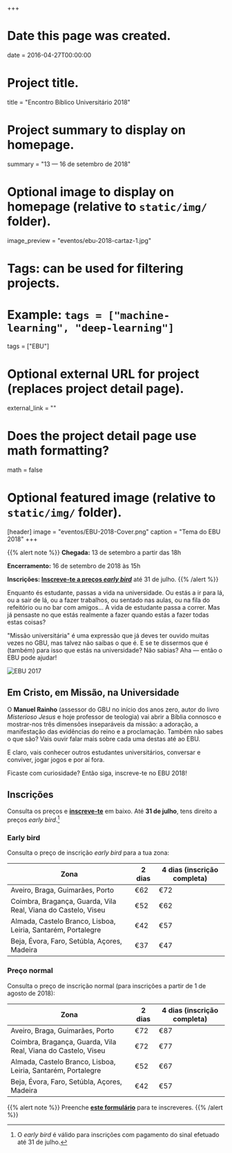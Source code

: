 +++
# Date this page was created.
date = 2016-04-27T00:00:00

# Project title.
title = "Encontro Bíblico Universitário 2018"

# Project summary to display on homepage.
summary = "13 — 16 de setembro de 2018"

# Optional image to display on homepage (relative to `static/img/` folder).
image_preview = "eventos/ebu-2018-cartaz-1.jpg"

# Tags: can be used for filtering projects.
# Example: `tags = ["machine-learning", "deep-learning"]`
tags = ["EBU"]

# Optional external URL for project (replaces project detail page).
external_link = ""

# Does the project detail page use math formatting?
math = false

# Optional featured image (relative to `static/img/` folder).
[header]
image = "eventos/EBU-2018-Cover.png"
caption = "Tema do EBU 2018"
+++

{{% alert note %}}
__Chegada:__ 13 de setembro a partir das 18h

__Encerramento:__ 16 de setembro de 2018 às 15h

__Inscrições: [Inscreve-te a preços _early bird_](/project/ebu-2018/#inscrições)__ até 31 de julho.
{{% /alert %}}

Enquanto és estudante, passas a vida na universidade. Ou estás a ir para lá, ou a sair de lá, ou a fazer trabalhos, ou sentado nas aulas, ou na fila do refeitório ou no bar com amigos… A vida de estudante passa a correr. Mas já pensaste no que estás realmente a fazer quando estás a fazer todas estas coisas?

"Missão universitária" é uma expressão que já deves ter ouvido muitas vezes no GBU, mas talvez não saibas o que é. E se te dissermos que é (também) para isso que estás na universidade? Não sabias? Aha — então o EBU pode ajudar!

![EBU 2017](/img/eventos/ebu-2017-grupo.jpg)

## Em Cristo, em Missão, na Universidade

O __Manuel Rainho__ (assessor do GBU no início dos anos zero, autor do livro _Misterioso Jesus_ e hoje professor de teologia) vai abrir a Bíblia connosco e mostrar-nos três dimensões inseparáveis da missão: a adoração, a manifestação das evidências do reino e a proclamação. Também não sabes o que são? Vais ouvir falar mais sobre cada uma destas até ao EBU.

E claro, vais conhecer outros estudantes universitários, conversar e conviver, jogar jogos e por aí fora.

Ficaste com curiosidade? Então siga, inscreve-te no EBU 2018!

## Inscrições

Consulta os preços e [__inscreve-te__][GBU form] em baixo. Até __31 de julho__, tens direito a preços _early bird_.[^1]

### Early bird

Consulta o preço de inscrição _early bird_ para a tua zona:

|Zona|2 dias|4 dias (inscrição completa)|
| ---| --- | --- |
|Aveiro, Braga, Guimarães, Porto|€62|€72|
|Coimbra, Bragança, Guarda, Vila Real, Viana do Castelo, Viseu|€52|€62|
|Almada, Castelo Branco, Lisboa, Leiria, Santarém, Portalegre|€42|€57|
|Beja, Évora, Faro, Setúbla, Açores, Madeira|€37|€47|

### Preço normal

Consulta o preço de inscrição normal (para inscrições a partir de 1 de agosto de 2018):

|Zona|2 dias|4 dias (inscrição completa)|
| ---| --- | --- |
|Aveiro, Braga, Guimarães, Porto|€72|€87|
|Coimbra, Bragança, Guarda, Vila Real, Viana do Castelo, Viseu|€72|€77|
|Almada, Castelo Branco, Lisboa, Leiria, Santarém, Portalegre|€52|€67|
|Beja, Évora, Faro, Setúbla, Açores, Madeira|€42|€57|


{{% alert note %}}
Preenche __[este formulário](http://bit.ly/ebu2018)__ para te inscreveres. 
{{% /alert %}}

[^1]: O _early bird_ é válido para inscrições com pagamento do sinal efetuado até 31 de julho. 

[GBU form]:http://bit.ly/ebu2018
